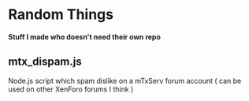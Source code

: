 # Random Things
#### Stuff I made who doesn't need their own repo

## mtx_dispam.js
Node.js script which spam dislike on a mTxServ forum account ( can be used on other XenForo forums I think )
